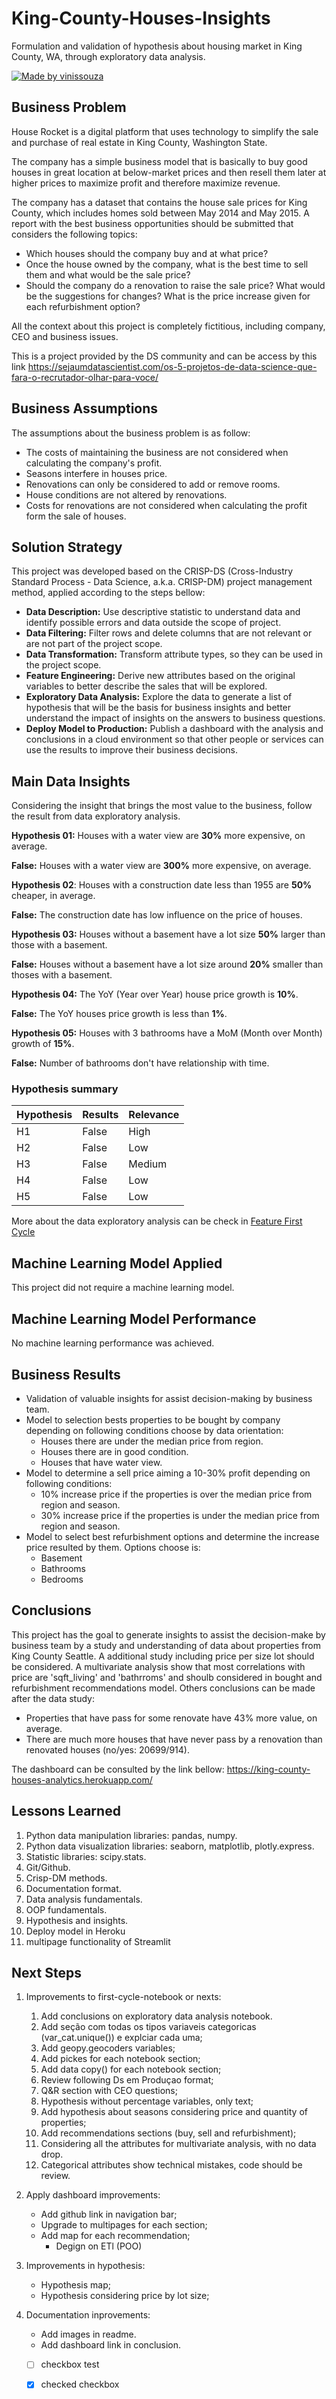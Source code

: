 # King-County-Houses-Insights

Formulation and validation of hypothesis about housing market in King County, WA, through exploratory data analysis.

<a href="https://king-county-houses-analytics.herokuapp.com/">
  <img alt="Made by vinissouza" src="https://img.shields.io/badge/Acess%20Dashboard%20-Streamlit-%2304D361">
</a>

## Business Problem
House Rocket is a digital platform that uses technology to simplify the sale
and purchase of real estate in King County, Washington State.

The company has a simple business model that is basically to buy good houses
in great location at below-market prices and then resell them later at higher
prices to maximize profit and therefore maximize revenue.

The company has a dataset that contains the house sale prices for King County,
which includes homes sold between May 2014 and May 2015. A report with the best
business opportunities should be submitted that considers the following topics:
- Which houses should the company buy and at what price?
- Once the house owned by the company, what is the best time to sell them and 
what would be the sale price?
- Should the company do a renovation to raise the sale price? What would be the 
suggestions for changes? What is the price increase given for each refurbishment
option?

All the context about this project is completely fictitious, including company, CEO 
and business issues. 

This is a project provided by the DS community and can be access by this link https://sejaumdatascientist.com/os-5-projetos-de-data-science-que-fara-o-recrutador-olhar-para-voce/

## Business Assumptions
The assumptions about the business problem is as follow:
- The costs of maintaining the business are not considered when calculating the company's profit.
- Seasons interfere in houses price.
- Renovations can only be considered to add or remove rooms.
- House conditions are not altered by renovations.
- Costs for renovations are not considered when calculating the profit form the sale of houses.

## Solution Strategy
This project was developed based on the CRISP-DS (Cross-Industry Standard Process - Data Science, 
a.k.a. CRISP-DM) project management method, applied according to the steps bellow:
- **Data Description:** Use descriptive statistic to understand data and identify possible errors and data outside the 
scope of project.
- **Data Filtering:** Filter rows and delete columns that are not relevant or are not part of the project scope.
- **Data Transformation:** Transform attribute types, so they can be used in the project scope.
- **Feature Engineering:** Derive new attributes based on the original variables to better describe the sales that 
will be explored.
- **Exploratory Data Analysis:** Explore the data to generate a list of hypothesis that will be the basis for business 
insights and better understand the impact of insights on the answers to business questions.
- **Deploy Model to Production:** Publish a dashboard with the analysis and conclusions in a cloud environment so that 
other people or services can use the results to improve their business decisions.

## Main Data Insights
Considering the insight that brings the most value to the business, follow the result from data exploratory analysis.

**Hypothesis 01:** Houses with a water view are **30%** more expensive, on average.

**False:** Houses with a water view are **300%** more expensive, on average.

**Hypothesis 02**: Houses with a construction date less than 1955 are **50%** cheaper, in average.

**False:** The construction date has low influence on the price of houses.

**Hypothesis 03:** Houses without a basement have a lot size **50%** larger than those with a basement.

**False:** Houses without a basement have a lot size around **20%** smaller than thoses with a basement.

**Hypothesis 04:** The YoY (Year over Year) house price growth is **10%**.

**False:** The YoY houses price growth is less than **1%**.

**Hypothesis 05:** Houses with 3 bathrooms have a MoM (Month over Month) growth of **15%**.

**False:** Number of bathrooms don't have relationship with time.

### Hypothesis summary
| Hypothesis | Results | Relevance |
| ---------- | ------- | --------- |
|     H1     |  False  |    High   |
|     H2     |  False  |    Low    |
|     H3     |  False  |   Medium  |
|     H4     |  False  |    Low    |
|     H5     |  False  |    Low    |



More about the data exploratory analysis can be check in 
<a href="https://github.com/vinissouza/King-County-Houses-Insights/blob/main/Notebooks/Feature-First-Cycle.ipynb">
Feature First Cycle</a>

## Machine Learning Model Applied
This project did not require a machine learning model.

## Machine Learning Model Performance
No machine learning performance was achieved.

## Business Results
- Validation of valuable insights for assist decision-making by business team.
- Model to selection bests properties to be bought by company depending on following conditions
choose by data orientation:
  - Houses there are under the median price from region.
  - Houses there are in good condition.
  - Houses that have water view.
- Model to determine a sell price aiming a 10-30% profit depending on following conditions:
  - 10% increase price if the properties is over the median price from region and season.
  - 30% increase price if the properties is under the median price from region and season.
- Model to select best refurbishment options and determine the increase price resulted by them. 
Options choose is:
  - Basement
  - Bathrooms
  - Bedrooms
  
## Conclusions

This project has the goal to generate insights to assist the decision-make by business team by a 
study and understanding of data about properties from King County Seattle. A additional study including
price per size lot should be considered. A multivariate analysis show that most correlations with price are
'sqft_living' and 'bathrroms' and shoulb considered in bought and refurbishment recommendations model.
Others conclusions can be made after the data study:
  - Properties that have pass for some renovate have 43% more value, on average.
  - There are much more houses that have never pass by a renovation than renovated houses (no/yes: 20699/914).

The dashboard can be consulted by the link bellow:
https://king-county-houses-analytics.herokuapp.com/


## Lessons Learned
1. Python data manipulation libraries: pandas, numpy.
2. Python data visualization libraries: seaborn, matplotlib, plotly.express.
3. Statistic libraries: scipy.stats.
4. Git/Github.
5. Crisp-DM methods.
6. Documentation format.
7. Data analysis fundamentals.
8. OOP fundamentals.
9. Hypothesis and insights.
10. Deploy model in Heroku
11. multipage functionality of Streamlit

## Next Steps
1. Improvements to first-cycle-notebook or nexts:
   1. Add conclusions on exploratory data analysis notebook.
   2. Add seção com todas os tipos variaveis categoricas (var_cat.unique()) e explciar cada uma;
   3. Add geopy.geocoders variables;
   4. Add pickes for each notebook section;
   5. Add data copy() for each notebook section;
   6. Review following Ds em Produçao format;
   7. Q&R section with CEO questions;
   8. Hypothesis without percentage variables, only text;
   9. Add hypothesis about seasons considering price and quantity of properties;
   10. Add recommendations sections (buy, sell and refurbishment);
   11. Considering all the attributes for multivariate analysis, with no data drop.
   12. Categorical attributes show technical mistakes, code should be review.

2. Apply dashboard improvements:
    - Add github link in navigation bar;
    - Upgrade to multipages for each section;
    - Add map for each recommendation;
      - Degign on ETl (POO)

3. Improvements in hypothesis:
   - Hypothesis map;
   - Hypothesis considering price by lot size;

4. Documentation inprovements:
   - Add images in readme.
   - Add dashboard link in conclusion.
   - [ ] checkbox test
   - [x] checked checkbox
   
